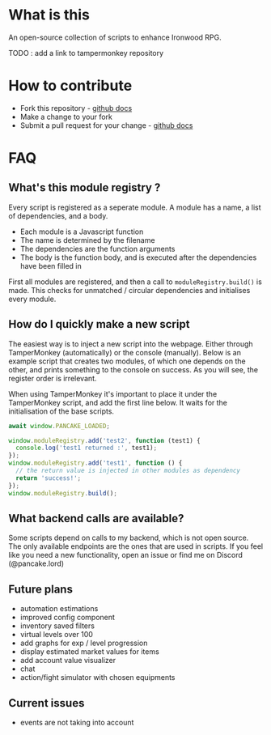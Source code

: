 # What is this

An open-source collection of scripts to enhance Ironwood RPG.

TODO : add a link to tampermonkey repository

# How to contribute

* Fork this repository - [github docs](https://docs.github.com/en/get-started/quickstart/fork-a-repo)
* Make a change to your fork
* Submit a pull request for your change - [github docs](https://docs.github.com/en/pull-requests/collaborating-with-pull-requests/proposing-changes-to-your-work-with-pull-requests/creating-a-pull-request-from-a-fork)

# FAQ

## What's this module registry ?

Every script is registered as a seperate module. A module has a name, a list of dependencies, and a body.

* Each module is a Javascript function
* The name is determined by the filename
* The dependencies are the function arguments
* The body is the function body, and is executed after the dependencies have been filled in

First all modules are registered, and then a call to `moduleRegistry.build()` is made. This checks for unmatched / circular dependencies and initialises every module.

## How do I quickly make a new script

The easiest way is to inject a new script into the webpage. Either through TamperMonkey (automatically) or the console (manually).
Below is an example script that creates two modules, of which one depends on the other, and prints something to the console on success.
As you will see, the register order is irrelevant.

When using TamperMonkey it's important to place it under the TamperMonkey script, and add the first line below. It waits for the initialisation of the base scripts.

```js
await window.PANCAKE_LOADED;

window.moduleRegistry.add('test2', function (test1) {
  console.log('test1 returned :', test1);
});
window.moduleRegistry.add('test1', function () {
  // the return value is injected in other modules as dependency
  return 'success!';
});
window.moduleRegistry.build();
```

## What backend calls are available?

Some scripts depend on calls to my backend, which is not open source.
The only available endpoints are the ones that are used in scripts.
If you feel like you need a new functionality, open an issue or find me on Discord (@pancake.lord)

## Future plans

* automation estimations
* improved config component
* inventory saved filters
* virtual levels over 100
* add graphs for exp / level progression
* display estimated market values for items
* add account value visualizer
* chat
* action/fight simulator with chosen equipments

## Current issues

* events are not taking into account
